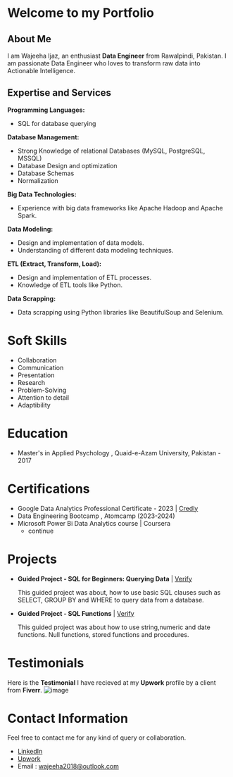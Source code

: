 # Welcome to my Portfolio
## About Me
I am Wajeeha Ijaz, an enthusiast **Data Engineer** from Rawalpindi, Pakistan. I am passionate Data Engineer who loves to transform raw data into Actionable Intelligence.
## Expertise and Services

**Programming Languages:**
- SQL for database querying
  
**Database Management:**
- Strong Knowledge of relational Databases (MySQL, PostgreSQL, MSSQL)
- Database Design and optimization
- Database Schemas
- Normalization
  
**Big Data Technologies:**
- Experience with big data frameworks like Apache Hadoop and Apache Spark.

**Data Modeling:**
- Design and implementation of data models.
- Understanding of different data modeling techniques.

**ETL (Extract, Transform, Load):**
- Design and implementation of ETL processes.
- Knowledge of ETL tools like Python.

**Data Scrapping:**
- Data scrapping using Python libraries like BeautifulSoup and Selenium.

# Soft Skills
- Collaboration
- Communication
- Presentation
- Research
- Problem-Solving
- Attention to detail
- Adaptibility

# Education
- Master's in Applied Psychology , Quaid-e-Azam University, Pakistan - 2017

# Certifications
- Google Data Analytics Professional Certificate - 2023
  | [Credly](https://www.credly.com/badges/5cac527a-1efa-4d4d-a4e2-2e8e5d3e9575/public_url)
- Data Engineering Bootcamp , Atomcamp (2023-2024)
- Microsoft Power Bi Data Analytics course | Coursera
  - continue

# Projects
- **Guided Project - SQL for Beginners: Querying Data** | [Verify](https://www.coursera.org/account/accomplishments/verify/SZBZ27BRAW3E)
  
  This guided project was about, how to use basic SQL clauses such as SELECT, GROUP BY and WHERE to query data from a database.
- **Guided Project - SQL Functions** | [Verify](https://www.coursera.org/account/accomplishments/verify/HS2J6V93P5GE)
  
  This guided project was about how to use string,numeric and date functions. Null functions, stored functions and procedures.  


# Testimonials
Here is the **Testimonial** I have recieved at my **Upwork** profile by a client from **Fiverr**.
![image](https://github.com/Wajeeha-Ijaz/Wajeeha-Ijaz/assets/125184713/ba894f14-4fac-46a3-bb6b-7cc656f480a3)

# Contact Information
Feel free to contact me for any kind of query or collaboration.
- [LinkedIn](https://www.linkedin.com/in/wajeehaijaz/)
- [Upwork](https://www.upwork.com/freelancers/~017d034191877f720c)
- Email : wajeeha2018@outlook.com

